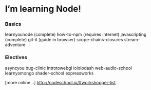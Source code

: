 # I’m learning Node!

### Basics

learnyounode (complete)
how-to-npm (requires internet)
javascripting (complete)
git-it (guide in browser)
scope-chains-closures
stream-adventure

### Electives

asyncyou
bug-clinic
introtowebgl
lololodash
web-audio-school
learnyomongo
shader-school
expressworks

[more online...] http://nodeschool.io/#workshopper-list
